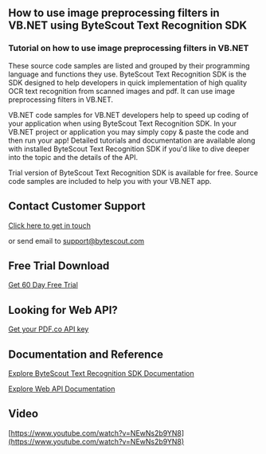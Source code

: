 ## How to use image preprocessing filters in VB.NET using ByteScout Text Recognition SDK

### Tutorial on how to use image preprocessing filters in VB.NET

These source code samples are listed and grouped by their programming language and functions they use. ByteScout Text Recognition SDK is the SDK designed to help developers in quick implementation of high quality OCR text recognition from scanned images and pdf. It can use image preprocessing filters in VB.NET.

VB.NET code samples for VB.NET developers help to speed up coding of your application when using ByteScout Text Recognition SDK. In your VB.NET project or application you may simply copy & paste the code and then run your app! Detailed tutorials and documentation are available along with installed ByteScout Text Recognition SDK if you'd like to dive deeper into the topic and the details of the API.

Trial version of ByteScout Text Recognition SDK is available for free. Source code samples are included to help you with your VB.NET app.

## Contact Customer Support

[Click here to get in touch](https://bytescout.zendesk.com/hc/en-us/requests/new?subject=ByteScout%20Text%20Recognition%20SDK%20Question)

or send email to [support@bytescout.com](mailto:support@bytescout.com?subject=ByteScout%20Text%20Recognition%20SDK%20Question) 

## Free Trial Download

[Get 60 Day Free Trial](https://bytescout.com/download/web-installer?utm_source=github-readme)

## Looking for Web API? 

[Get your PDF.co API key](https://pdf.co/documentation/api?utm_source=github-readme)

## Documentation and Reference

[Explore ByteScout Text Recognition SDK Documentation](https://bytescout.com/documentation/index.html?utm_source=github-readme)

[Explore Web API Documentation](https://pdf.co/documentation/api?utm_source=github-readme)

## Video

[https://www.youtube.com/watch?v=NEwNs2b9YN8](https://www.youtube.com/watch?v=NEwNs2b9YN8)